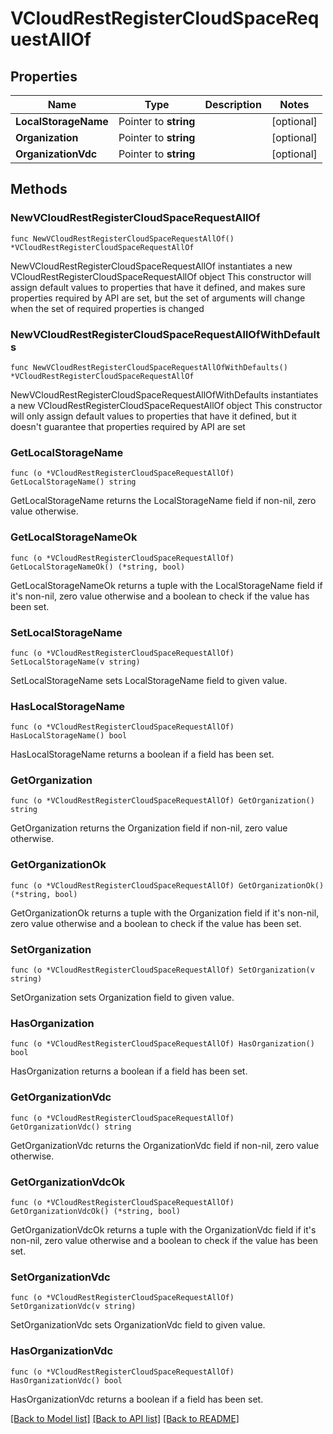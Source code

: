 # VCloudRestRegisterCloudSpaceRequestAllOf

## Properties

Name | Type | Description | Notes
------------ | ------------- | ------------- | -------------
**LocalStorageName** | Pointer to **string** |  | [optional] 
**Organization** | Pointer to **string** |  | [optional] 
**OrganizationVdc** | Pointer to **string** |  | [optional] 

## Methods

### NewVCloudRestRegisterCloudSpaceRequestAllOf

`func NewVCloudRestRegisterCloudSpaceRequestAllOf() *VCloudRestRegisterCloudSpaceRequestAllOf`

NewVCloudRestRegisterCloudSpaceRequestAllOf instantiates a new VCloudRestRegisterCloudSpaceRequestAllOf object
This constructor will assign default values to properties that have it defined,
and makes sure properties required by API are set, but the set of arguments
will change when the set of required properties is changed

### NewVCloudRestRegisterCloudSpaceRequestAllOfWithDefaults

`func NewVCloudRestRegisterCloudSpaceRequestAllOfWithDefaults() *VCloudRestRegisterCloudSpaceRequestAllOf`

NewVCloudRestRegisterCloudSpaceRequestAllOfWithDefaults instantiates a new VCloudRestRegisterCloudSpaceRequestAllOf object
This constructor will only assign default values to properties that have it defined,
but it doesn't guarantee that properties required by API are set

### GetLocalStorageName

`func (o *VCloudRestRegisterCloudSpaceRequestAllOf) GetLocalStorageName() string`

GetLocalStorageName returns the LocalStorageName field if non-nil, zero value otherwise.

### GetLocalStorageNameOk

`func (o *VCloudRestRegisterCloudSpaceRequestAllOf) GetLocalStorageNameOk() (*string, bool)`

GetLocalStorageNameOk returns a tuple with the LocalStorageName field if it's non-nil, zero value otherwise
and a boolean to check if the value has been set.

### SetLocalStorageName

`func (o *VCloudRestRegisterCloudSpaceRequestAllOf) SetLocalStorageName(v string)`

SetLocalStorageName sets LocalStorageName field to given value.

### HasLocalStorageName

`func (o *VCloudRestRegisterCloudSpaceRequestAllOf) HasLocalStorageName() bool`

HasLocalStorageName returns a boolean if a field has been set.

### GetOrganization

`func (o *VCloudRestRegisterCloudSpaceRequestAllOf) GetOrganization() string`

GetOrganization returns the Organization field if non-nil, zero value otherwise.

### GetOrganizationOk

`func (o *VCloudRestRegisterCloudSpaceRequestAllOf) GetOrganizationOk() (*string, bool)`

GetOrganizationOk returns a tuple with the Organization field if it's non-nil, zero value otherwise
and a boolean to check if the value has been set.

### SetOrganization

`func (o *VCloudRestRegisterCloudSpaceRequestAllOf) SetOrganization(v string)`

SetOrganization sets Organization field to given value.

### HasOrganization

`func (o *VCloudRestRegisterCloudSpaceRequestAllOf) HasOrganization() bool`

HasOrganization returns a boolean if a field has been set.

### GetOrganizationVdc

`func (o *VCloudRestRegisterCloudSpaceRequestAllOf) GetOrganizationVdc() string`

GetOrganizationVdc returns the OrganizationVdc field if non-nil, zero value otherwise.

### GetOrganizationVdcOk

`func (o *VCloudRestRegisterCloudSpaceRequestAllOf) GetOrganizationVdcOk() (*string, bool)`

GetOrganizationVdcOk returns a tuple with the OrganizationVdc field if it's non-nil, zero value otherwise
and a boolean to check if the value has been set.

### SetOrganizationVdc

`func (o *VCloudRestRegisterCloudSpaceRequestAllOf) SetOrganizationVdc(v string)`

SetOrganizationVdc sets OrganizationVdc field to given value.

### HasOrganizationVdc

`func (o *VCloudRestRegisterCloudSpaceRequestAllOf) HasOrganizationVdc() bool`

HasOrganizationVdc returns a boolean if a field has been set.


[[Back to Model list]](../README.md#documentation-for-models) [[Back to API list]](../README.md#documentation-for-api-endpoints) [[Back to README]](../README.md)


